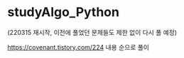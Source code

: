 # studyAlgo_Python
(220315 재시작, 이전에 풀었던 문제들도 제한 없이 다시 풀 예정)   

https://covenant.tistory.com/224 내용 순으로 풀이   

